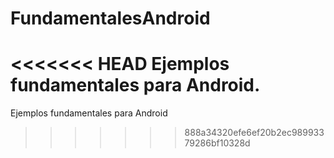 FundamentalesAndroid
====================

<<<<<<< HEAD
Ejemplos fundamentales para Android.
=======
Ejemplos fundamentales para Android
>>>>>>> 888a34320efe6ef20b2ec98993379286bf10328d
